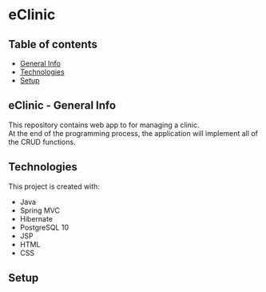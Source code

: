 # eClinic

## Table of contents
* [General Info](#eclinic---general-info)
* [Technologies](#technologies)
* [Setup](#setup)

## eClinic - General Info
This repository contains web app to for managing a clinic. <br>
At the end of the programming process, the application will implement all of the CRUD functions.

## Technologies
This project is created with:
* Java
* Spring MVC
* Hibernate
* PostgreSQL 10
* JSP
* HTML
* CSS

## Setup